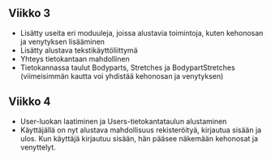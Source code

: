 ## Viikko 3

- Lisätty useita eri  moduuleja, joissa alustavia toimintoja, kuten kehonosan ja venytyksen lisääminen
- Lisätty alustava tekstikäyttöliittymä 
- Yhteys tietokantaan mahdollinen
- Tietokannassa taulut Bodyparts, Stretches ja BodypartStretches (viimeisimmän kautta voi yhdistää kehonosan ja venytyksen)

## Viikko 4

- User-luokan laatiminen ja Users-tietokantataulun alustaminen
- Käyttäjällä on nyt alustava mahdollisuus rekisteröityä, kirjautua sisään ja ulos. Kun käyttäjä kirjautuu sisään, hän pääsee näkemään kehonosat ja venyttelyt.
